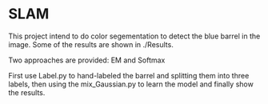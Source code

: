 # SLAM
This project intend to do color segementation to detect the blue barrel in the image. Some of the results are shown in ./Results. 

Two approaches are provided: EM and Softmax

First use Label.py to hand-labeled the barrel and splitting them into three labels, then using the mix_Gaussian.py to learn the model and finally show the results.
